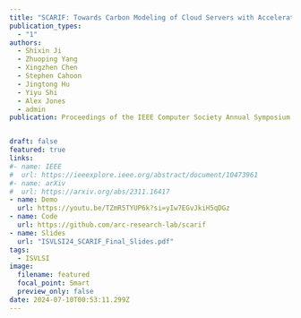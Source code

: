 ```yaml
---
title: "SCARIF: Towards Carbon Modeling of Cloud Servers with Accelerators (🔥📣New Paper & Project🔥📣! )"
publication_types:
  - "1"
authors:
  - Shixin Ji
  - Zhuoping Yang
  - Xingzhen Chen
  - Stephen Cahoon
  - Jingtong Hu
  - Yiyu Shi
  - Alex Jones
  - admin
publication: Proceedings of the IEEE Computer Society Annual Symposium on VLSI, ISVLSI 2024.  


draft: false
featured: true
links:
#- name: IEEE 
#  url: https://ieeexplore.ieee.org/abstract/document/10473961
#- name: arXiv
#  url: https://arxiv.org/abs/2311.16417
- name: Demo 
  url: https://youtu.be/TZmR5TYUP6k?si=yIw7EGvJkiH5qDGz 
- name: Code
  url: https://github.com/arc-research-lab/scarif 
- name: Slides
  url: "ISVLSI24_SCARIF_Final_Slides.pdf"
tags:
  - ISVLSI 
image:
  filename: featured
  focal_point: Smart
  preview_only: false
date: 2024-07-10T00:53:11.299Z
---
```

